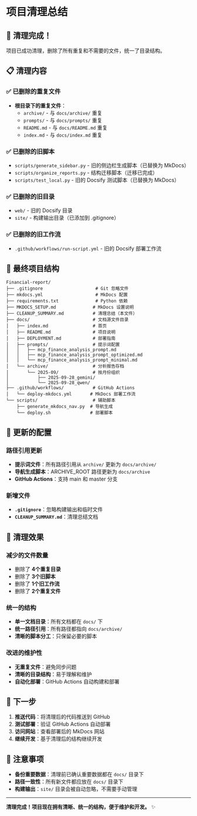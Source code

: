 # 项目清理总结

## 🧹 清理完成！

项目已成功清理，删除了所有重复和不需要的文件，统一了目录结构。

## 📋 清理内容

### ✅ 已删除的重复文件
- **根目录下的重复文件**：
  - `archive/` - 与 `docs/archive/` 重复
  - `prompts/` - 与 `docs/prompts/` 重复
  - `README.md` - 与 `docs/README.md` 重复
  - `index.md` - 与 `docs/index.md` 重复

### ✅ 已删除的旧脚本
- `scripts/generate_sidebar.py` - 旧的侧边栏生成脚本（已替换为 MkDocs）
- `scripts/organize_reports.py` - 结构迁移脚本（迁移已完成）
- `scripts/test_local.py` - 旧的 Docsify 测试脚本（已替换为 MkDocs）

### ✅ 已删除的旧目录
- `web/` - 旧的 Docsify 目录
- `site/` - 构建输出目录（已添加到 .gitignore）

### ✅ 已删除的旧工作流
- `.github/workflows/run-script.yml` - 旧的 Docsify 部署工作流

## 📁 最终项目结构

```
Financial-report/
├── .gitignore                    # Git 忽略文件
├── mkdocs.yml                    # MkDocs 配置
├── requirements.txt              # Python 依赖
├── MKDOCS_SETUP.md              # MkDocs 设置说明
├── CLEANUP_SUMMARY.md           # 清理总结（本文件）
├── docs/                        # 文档源文件目录
│   ├── index.md                 # 首页
│   ├── README.md                # 项目说明
│   ├── DEPLOYMENT.md            # 部署指南
│   ├── prompts/                 # 提示词配置
│   │   ├── mcp_finance_analysis_prompt.md
│   │   ├── mcp_finance_analysis_prompt_optimized.md
│   │   └── mcp_finance_analysis_prompt_minimal.md
│   └── archive/                 # 分析报告存档
│       └── 2025-09/             # 按月份组织
│           ├── 2025-09-28_gemini/
│           └── 2025-09-28_qwen/
├── .github/workflows/           # GitHub Actions
│   └── deploy-mkdocs.yml       # MkDocs 部署工作流
└── scripts/                     # 辅助脚本
    ├── generate_mkdocs_nav.py  # 导航生成
    └── deploy.sh               # 部署脚本
```

## 🔧 更新的配置

### 路径引用更新
- **提示词文件**：所有路径引用从 `archive/` 更新为 `docs/archive/`
- **导航生成脚本**：ARCHIVE_ROOT 路径更新为 `docs/archive`
- **GitHub Actions**：支持 main 和 master 分支

### 新增文件
- **`.gitignore`**：忽略构建输出和临时文件
- **`CLEANUP_SUMMARY.md`**：清理总结文档

## 🎯 清理效果

### 减少的文件数量
- 删除了 **4个重复目录**
- 删除了 **3个旧脚本**
- 删除了 **1个旧工作流**
- 删除了 **2个重复文件**

### 统一的结构
- **单一文档目录**：所有文档都在 `docs/` 下
- **统一路径引用**：所有路径都指向 `docs/archive/`
- **清晰的脚本分工**：只保留必要的脚本

### 改进的维护性
- **无重复文件**：避免同步问题
- **清晰的目录结构**：易于理解和维护
- **自动化部署**：GitHub Actions 自动构建和部署

## 🚀 下一步

1. **推送代码**：将清理后的代码推送到 GitHub
2. **测试部署**：验证 GitHub Actions 自动部署
3. **访问网站**：查看部署后的 MkDocs 网站
4. **继续开发**：基于清理后的结构继续开发

## 📝 注意事项

- **备份重要数据**：清理前已确认重要数据都在 `docs/` 目录下
- **路径一致性**：所有新文件都应放在 `docs/` 目录下
- **构建输出**：`site/` 目录会被自动忽略，不需要手动管理

---

**清理完成！项目现在拥有清晰、统一的结构，便于维护和开发。** ✨
